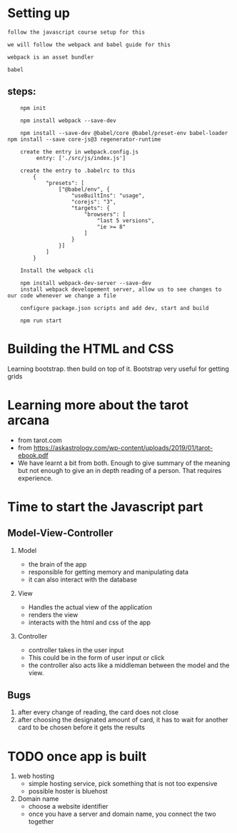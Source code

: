 # Setting up  

    follow the javascript course setup for this

    we will follow the webpack and babel guide for this

    webpack is an asset bundler

    babel

## steps:

        npm init

        npm install webpack --save-dev

        npm install --save-dev @babel/core @babel/preset-env babel-loader npm install --save core-js@3 regenerator-runtime

        create the entry in webpack.config.js
             entry: ['./src/js/index.js']

        create the entry to .babelrc to this
            {
                "presets": [
                    ["@babel/env", {
                        "useBuiltIns": "usage",
                        "corejs": "3",
                        "targets": {
                            "browsers": [
                                "last 5 versions",
                                "ie >= 8"
                            ]
                        }
                    }]
                ]
            }
        
        Install the webpack cli

        npm install webpack-dev-server --save-dev
        install webpack developement server, allow us to see changes to our code whenever we change a file

        configure package.json scripts and add dev, start and build

        npm run start 



# Building the HTML and CSS

Learning bootstrap. then build on top of it. Bootstrap very useful for getting grids

# Learning more about the tarot arcana
- from tarot.com 
- from https://askastrology.com/wp-content/uploads/2019/01/tarot-ebook.pdf 
- We have learnt a bit from both. Enough to give summary of the meaning but not enough to give an in depth reading of a person. That requires experience.

# Time to start the Javascript part



## Model-View-Controller

1. Model
    - the brain of the app
    - responsible for getting memory and manipulating data
    - it can also interact with the database

2. View
    - Handles the actual view of the application
    - renders the view
    - interacts with the html and css of the app

3. Controller
    - controller takes  in the user input
    - This could be in the form of user input or click
    - the controller also acts like a middleman between the model and the view.


## Bugs
1. after every change of reading, the card does not close
2. after choosing the designated amount of card, it has to wait for another card to be chosen before it gets the results

    

# TODO once app is built

1. web hosting
    - simple hosting service, pick something that is not too expensive
    - possible hoster is bluehost
2. Domain name
    - choose a website identifier
    - once you have a server and domain name, you connect the two together

